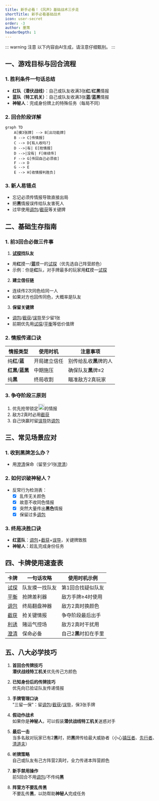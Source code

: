 ```yaml
---
title: 新手必看！《风声》基础战术三步走
shortTitle: 新手必看基础战术
icon: user-secret
order: -3
author: 墨策
headerDepth: 1
---
```


::: warning 注意
以下内容由AI生成，请注意仔细甄别。
:::

## 一、游戏目标与回合流程

### 1. 胜利条件一句话总结
- **红**&zwnj;**队（**&zwnj;**潜伏战线**&zwnj;**）**：自己或队友收满3张**红**/**红**&zwnj;**黑**情报
- **蓝**&zwnj;**队（**&zwnj;**特工机关**&zwnj;**）**：自己或队友收满3张**蓝**/**蓝**&zwnj;**黑**情报
- **神秘人**：完成身份牌上的特殊任务（每局不同）

### 2. 回合阶段详解
```mermaid
graph TD
    A[摸3张牌] --> B[出功能牌]
    B --> C[传情报]
    C --> D{有人收吗?}
    D -->|有| E[抢情报]
    D -->|没有| F[继续传]
    F --> G[传回自己必须收]
    F --> D
    G --> E
    E --> H[收情报判胜负]
```

### 3. 新人易错点
- 忘记必须传情报导致直接出局
- 把**黑**情报误传给队友害死人
- 过早使用[调包](../card/card.md)/[截获](../card/card.md)等关键牌

## 二、基础生存指南

### 1. 前3回合必做三件事

1. [**试探**](../card/card.md)**找队友**
  - 用**红**摸一/**蓝**摸一的[试探](../card/card.md)（优先选自己阵营颜色）
  - 示例：你是**红**队，对手牌最多的玩家用**红**摸一[试探](../card/card.md)

2. **建立信任链**
  - 连续传2次同色给同一人
  - 如果对方也回传同色，大概率是队友

3. **保留关键牌**
  - [调包](../card/card.md)/[截获](../card/card.md)/[误导](../card/card.md)至少留1张
  - 前期优先用[试探](../card/card.md)/[平衡](../card/card.md)等低价值牌

### 2. 情报传递口诀
| 情报类型                              | 使用时机   | 注意事项          |
|-----------------------------------|--------|---------------|
| 纯**红**/**蓝**                      | 开局建立信任 | 别传给乱收**黑**牌的人 |
| **红**&zwnj;**黑**/**蓝**&zwnj;**黑** | 中期施压   | 确保队友**黑**牌≤2  |
| 纯**黑**                            | 终局收割   | 瞄准敌方2真玩家      |

### 3. 争夺阶段三原则
1. 优先抢带锁定<img src="/images/lock.png" width="20" height="20" alt="锁定">的情报
2. 敌方2真时必用[截获](../card/card.md)
3. 自己快赢时留[误导](../card/card.md)防[调包](../card/card.md)

## 三、常见场景应对

### 1. 收到黑牌怎么办？
- 用[澄清](../card/card.md)保命（留至少1张[澄清](../card/card.md)）

### 2. 如何识破神秘人？
- 反常行为检测表：
  - [x] 乱传无关颜色
  - [x] 故意不收同色情报
  - [x] 突然大量传出**黑色**情报
  - [x] 保留过多[调包](../card/card.md)

### 3. 终局决胜口诀
- **红**&zwnj;**蓝**&zwnj;**队**：[调包](../card/card.md)+[截获](../card/card.md)+[误导](../card/card.md)，关键牌致胜
- **神秘人**：趁乱完成身份任务

## 四、卡牌使用速查表

| 卡牌                    | 一句话攻略   | 使用时机示例        |
|-----------------------|---------|---------------|
| [试探](../card/card.md) | 队友摸一找队友 | 第1回合找疑似队友     |
| [平衡](../card/card.md) | 抢牌差利器   | 敌方手牌≥4时使用     |
| [调包](../card/card.md) | 终局翻盘神器  | 敌方2真时换颜色      |
| [截获](../card/card.md) | 抢关键情报   | 争夺阶段最后出手      |
| [利诱](../card/card.md) | 赌运气控场   | 敌方2真时干扰用      |
| [澄清](../card/card.md) | 保命必备    | 自己2**黑**时扣在手里 |

## 五、八大必学技巧

1. **首回合传牌技巧**  
   **潜伏战线**&zwnj;**特工机关**优先传己方颜色

2. **已知身份后的传牌技巧**  
   优先向已验证队友传递情报

3. **手牌管理口诀**  
   "三留一保"：留[调包](../card/card.md)/[截获](../card/card.md)/[误导](../card/card.md)，保3张手牌

4. **假动作战术**  
   如果你是**神秘人**，可以假装**潜伏战线**&zwnj;**特工机关**迷惑对手

5. **最后一击**  
   当多名敌对玩家已有2**黑**时，把**黑**牌传给最大威胁者（小心[镇压者](../card/secret_task.md)、[先行者](../card/secret_task.md)、[清道夫](../card/secret_task.md)）

6. **听牌策略**  
   自己或队友有己方阵营2真时，全力传递本阵营颜色

7. **新手禁用操作**  
   前5回合不用[调包](../card/card.md)/不传纯**黑**

8. **阵营方不要乱传黑**  
    不要乱传**黑**，以防帮助**神秘人**完成任务
